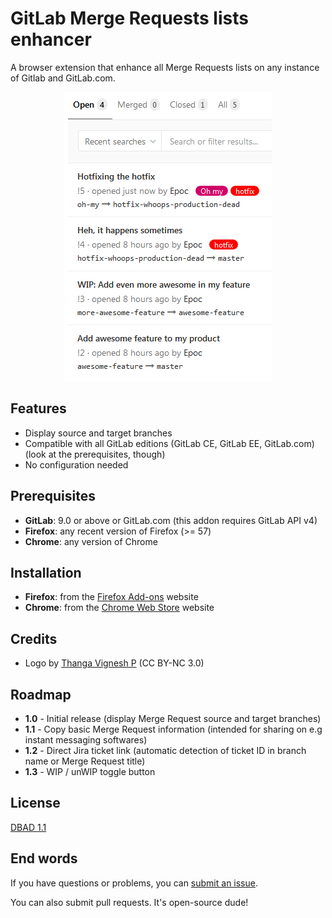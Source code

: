 # GitLab Merge Requests lists enhancer

A browser extension that enhance all Merge Requests lists on any instance of Gitlab and GitLab.com.

<p align="center">
  <img src="screenshot.png">
</p>

## Features

  - Display source and target branches
  - Compatible with all GitLab editions (GitLab CE, GitLab EE, GitLab.com) (look at the prerequisites, though)
  - No configuration needed

## Prerequisites

  - **GitLab**: 9.0 or above or GitLab.com (this addon requires GitLab API v4)
  - **Firefox**: any recent version of Firefox (>= 57)
  - **Chrome**: any version of Chrome

## Installation

  - **Firefox**: from the [Firefox Add-ons](https://addons.mozilla.org/en-US/firefox/addon/TODO/) website
  - **Chrome**: from the [Chrome Web Store](https://chrome.google.com/webstore/detail/TODO) website

## Credits

  - Logo by [Thanga Vignesh P](https://www.iconfinder.com/icons/5402348/add_list_playlist_icon) (CC BY-NC 3.0)

## Roadmap

  - **1.0** - Initial release (display Merge Request source and target branches)
  - **1.1** - Copy basic Merge Request information (intended for sharing on e.g instant messaging softwares)
  - **1.2** - Direct Jira ticket link (automatic detection of ticket ID in branch name or Merge Request title)
  - **1.3** - WIP / unWIP toggle button

## License

[DBAD 1.1](LICENSE.md)

## End words

If you have questions or problems, you can [submit an issue](https://github.com/EpocDotFr/gitlab-merge-requests-lists-enhancer/issues).

You can also submit pull requests. It's open-source dude!
